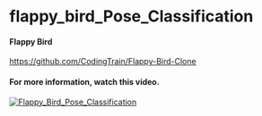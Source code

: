 # flappy_bird_Pose_Classification
#### Flappy Bird
https://github.com/CodingTrain/Flappy-Bird-Clone
#### For more information, watch this video.
[![Flappy_Bird_Pose_Classification](http://img.youtube.com/vi/OuugfeS_IoU/0.jpg)](https://www.youtube.com/watch?v=OuugfeS_IoU "Flappy Bird - Pose Classification")
